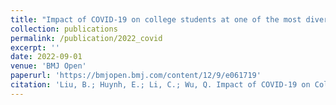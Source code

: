 ```yaml
---
title: "Impact of COVID-19 on college students at one of the most diverse campuses in the USA: a factor analysis of survey data"
collection: publications
permalink: /publication/2022_covid
excerpt: ''
date: 2022-09-01
venue: 'BMJ Open'
paperurl: 'https://bmjopen.bmj.com/content/12/9/e061719'
citation: 'Liu, B.; Huynh, E.; Li, C.; Wu, Q. Impact of COVID-19 on College Students at One of the Most Diverse Campuses in the USA: A Factor Analysis of Survey Data. BMJ Open 2022, 12, e061719, doi:10.1136/bmjopen-2022-061719'
---
```


